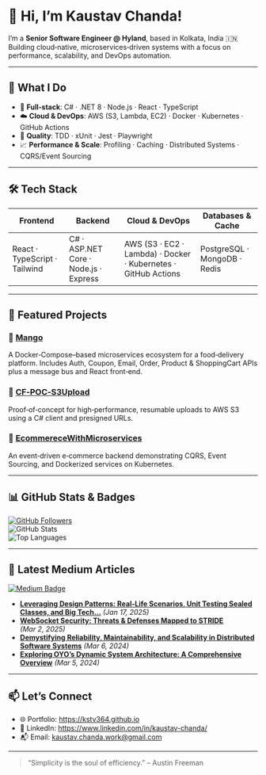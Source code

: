 <!--
  🎉 Welcome to your GitHub Profile README!
  Copy this file into a repo named exactly like your username (e.g. “kstv364/kstv364”).
-->

# 👋 Hi, I’m Kaustav Chanda!

I’m a **Senior Software Engineer @ Hyland**, based in Kolkata, India 🇮🇳  
Building cloud‑native, microservices‑driven systems with a focus on performance, scalability, and DevOps automation.

---

## 💼 What I Do

- 🔧 **Full‑stack**: C# · .NET 8 · Node.js · React · TypeScript  
- ☁️ **Cloud & DevOps**: AWS (S3, Lambda, EC2) · Docker · Kubernetes · GitHub Actions  
- 🧪 **Quality**: TDD · xUnit · Jest · Playwright  
- 📈 **Performance & Scale**: Profiling · Caching · Distributed Systems · CQRS/Event Sourcing  

---

## 🛠️ Tech Stack

| Frontend                       | Backend                            | Cloud & DevOps              | Databases & Cache           |
|--------------------------------|------------------------------------|-----------------------------|-----------------------------|
| React · TypeScript · Tailwind  | C# · ASP.NET Core · Node.js · Express | AWS (S3 · EC2 · Lambda) · Docker · Kubernetes · GitHub Actions | PostgreSQL · MongoDB · Redis  |

---

## 📌 Featured Projects

### 🔹 [Mango](https://github.com/kstv364/Mango)  
A Docker‑Compose–based microservices ecosystem for a food‑delivery platform. Includes Auth, Coupon, Email, Order, Product & ShoppingCart APIs plus a message bus and React front‑end.  

### 🔹 [CF‑POC‑S3Upload](https://github.com/kstv364/CF-POC-S3Upload)  
Proof‑of‑concept for high‑performance, resumable uploads to AWS S3 using a C# client and presigned URLs.  

### 🔹 [EcommereceWithMicroservices](https://github.com/kstv364/EcommereceWithMicroservices)  
An event‑driven e‑commerce backend demonstrating CQRS, Event Sourcing, and Dockerized services on Kubernetes.

---

## 📊 GitHub Stats & Badges

[![GitHub Followers](https://img.shields.io/github/followers/kstv364?label=Followers&style=social)](https://github.com/kstv364?tab=followers)  
![GitHub Stats](https://github-readme-stats.vercel.app/api?username=kstv364&show_icons=true&count_private=true&theme=radical)  
![Top Languages](https://github-readme-stats.vercel.app/api/top-langs/?username=kstv364&layout=compact&theme=radical)

---

## 📝 Latest Medium Articles

[![Medium Badge](https://img.shields.io/badge/Medium-@kstvkmrchanda2-00ab6c?style=flat-square&logo=medium)](https://medium.com/@kstvkmrchanda2)

- **[Leveraging Design Patterns: Real‑Life Scenarios, Unit Testing Sealed Classes, and Big Tech…](https://medium.com/@kstvkmrchanda2/leveraging-design-patterns-real-life-scenarios-unit-testing-sealed-classes-and-big-tech-006755d0886d)** _(Jan 17, 2025)_  
- **[WebSocket Security: Threats & Defenses Mapped to STRIDE](https://medium.com/@kstvkmrchanda2/websocket-security-threats-defenses-mapped-to-stride-ab14f260ac17)** _(Mar 2, 2025)_  
- **[Demystifying Reliability, Maintainability, and Scalability in Distributed Software Systems](https://medium.com/@kstvkmrchanda2/demystifying-reliability-maintainability-and-scalability-in-distributed-software-systems-43481f7daa9c)** _(Mar 6, 2024)_  
- **[Exploring OYO’s Dynamic System Architecture: A Comprehensive Overview](https://medium.com/@kstvkmrchanda2/system-design-for-oyo-ddadabcba050)** _(Mar 5, 2024)_  

---

## 📫 Let’s Connect

- 🌐 Portfolio: https://kstv364.github.io  
- 💼 LinkedIn: https://www.linkedin.com/in/kaustav-chanda/  
- 📬 Email: kaustav.chanda.work@gmail.com  

---

> “Simplicity is the soul of efficiency.” – Austin Freeman
